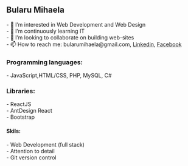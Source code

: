 <h2>Bularu Mihaela</h2>
- 👀 I’m interested in Web Development and Web Design<br>
- 🌱 I’m continuously learning IT<br>
- 💞️ I’m looking to collaborate on building web-sites<br>
- 📫 How to reach me: bularumihaela@gmail.com, <a href="https://www.linkedin.com/in/mihaela-bularu-5b30b3203/">Linkedin</a>, <a href="https://www.facebook.com/mihaela.bularu">Facebook</a><br>
<h3>Programming languages:</h3>
- JavaScript,HTML/CSS, PHP, MySQL, C#
<h3>Libraries:</h3>
- ReactJS<br>
- AntDesign React<br>
- Bootstrap<br>
<h4>Skils:</h4>
- Web Development (full stack)<br>
- Attention to detail<br>
- Git version control<br>
